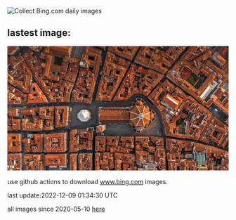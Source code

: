 ![Collect Bing.com daily images](https://github.com/counter2015/bing-daily-images/workflows/Collect%20Bing.com%20daily%20images/badge.svg)
## lastest image:
![](images/FlorenceAerial.jpg)

use github actions to download www.bing.com images.

last update:2022-12-09 01:34:30 UTC

all images since 2020-05-10 [here](https://github.com/counter2015/bing-daily-images/tree/master/images) 
